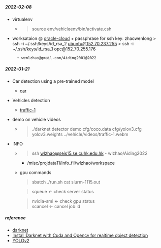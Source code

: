 
##### 2022-02-08  


* virtualenv
    - > source env/vehicleenv/bin/activate.csh

* worksataion @ [oracle-cloud](https://cloud.oracle.com/compute/instances?region=ap-seoul-1)
        + passphrase for ssh key: zhaowenlong
        > ssh -i ~/.ssh/keys/id_rsa_2 ubuntu@152.70.237.255
        > ssh -i ~/.ssh/keys/id_rsa_1 opc@152.70.255.176
 
        + wenlzhao@gmail.com/Aiding2001@2022


##### 2022-01-21  
* Car detection using a pre-trained model  
    - [car](/vehicle/output/predictions.jpg) 

* Vehicles detection 
    - [traffic-1](/vehicle/output/traffic-1.jpg)


* demo on vehicle videos  
    - > ./darknet detector demo cfg/coco.data cfg/yolov3.cfg yolov3.weights ../vehicle/videos/traffic-1.webm 
   

* INFO
    - > ssh wlzhao@seis15.se.cuhk.edu.hk  - wlzhao/Aiding2022  
        + /misc/projdata11/info_fil/wlzhao/workspace

    - gpu commands  
      > sbatch ./run.sh 
      > cat slurm-1115.out 

      > squeue <- check server status 

      > nvidia-smi  <- check gpu status  
      > scancel <id> <- cancel job id 


##### reference  
* [darknet](https://pjreddie.com/darknet/yolo/)
* [Install Darknet with Cuda and Opencv for realtime object detection](https://efcomputer.net.au/blog/4-steps-to-install-darknet-with-cuda-and-opencv-for-realtime-object-detection/)
* [YOLOv2](https://cloudxlab.com/blog/object-detection-yolo-and-python-pydarknet/) 